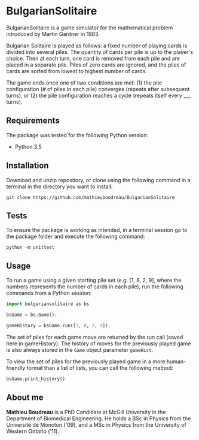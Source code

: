 # BulgarianSolitaire

BulgarianSolitaire is a game simulator for the mathematical problem introduced by Martin Gardner in 1983.

Bulgarian Solitaire is played as follows: a fixed number of playing cards is divided into several piles. The quantity of
cards per pile is up to the player's choice. Then at each turn, one card is removed from each pile and are placed in a
separate pile. Piles of zero cards are ignored, and the piles of cards are sorted from lowest to highest number of cards.

The game ends once one of two conditions are met: (1) the pile configuration (# of piles in each pile) converges (repeats
after subsequent turns), or (2) the pile configuration reaches a cycle (repeats itself every ___ turns).

## Requirements

The package was tested for the following Python version:

* Python 3.5

## Installation

Download and unzip repository, or clone using the following command in a terminal in the directory you want to install:

`git clone https://github.com/mathieuboudreau/BulgarianSolitaire`

## Tests

To ensure the package is working as intended, in a terminal session go to the package folder and execute the following
command:

`python -m unittest`

## Usage

To run a game using a given starting pile set (e.g. [1, 8, 2, 9], where the numbers represents the number of cards in each
pile), run the following commands from a Python session:

```python
import bulgariansolitaire as bs

bsGame = bs.Game();

gameHistory = bsGame.run([1, 8, 2, 9]);
```

The set of piles for each game move are returned by the run call (saved here in gameHistory). The history of moves for the
previously played game is also always stored in the `Game` object parameter `gameHist`.

To view the set of piles for the previously played game in a more human-friendly format than a list of lists, you can call
the following method:

```python
bsGame.print_history()
```

## About me

**Mathieu Boudreau** is a PhD Candidate at McGill University in the Department of Biomedical Engineering.
He holds a BSc in Physics from the Universite de Moncton ('09), and a MSc in Physics from the University 
of Western Ontario ('11).
